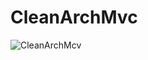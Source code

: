 # CleanArchMvc

![CleanArchMcv](https://github.com/edvansanchoo/CleanArchMvc/assets/50898031/cf6f4aa6-a64e-4cb3-8449-9bd6bdf993fb)
